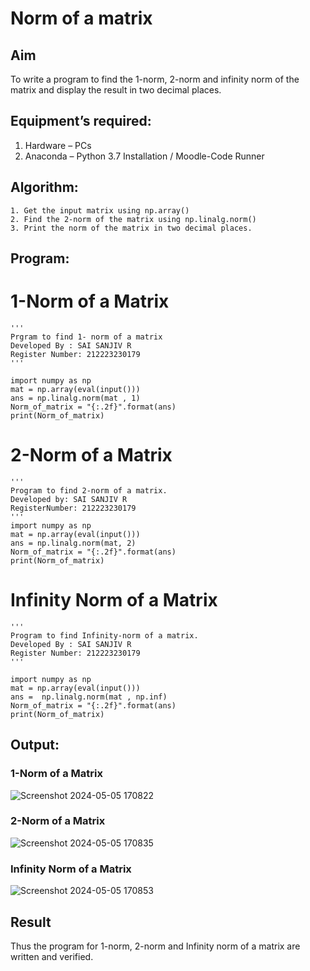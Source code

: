 # Norm of a matrix
## Aim
To write a program to find the 1-norm, 2-norm and infinity norm of the matrix and display the result in two decimal places.
## Equipment’s required:
1.	Hardware – PCs
2.	Anaconda – Python 3.7 Installation / Moodle-Code Runner
## Algorithm:
	1. Get the input matrix using np.array()   
    2. Find the 2-norm of the matrix using np.linalg.norm()
	3. Print the norm of the matrix in two decimal places.
## Program:

# 1-Norm of a Matrix
```
'''
Prgram to find 1- norm of a matrix
Developed By : SAI SANJIV R
Register Number: 212223230179
'''

import numpy as np
mat = np.array(eval(input()))
ans = np.linalg.norm(mat , 1)
Norm_of_matrix = "{:.2f}".format(ans)
print(Norm_of_matrix)

```
# 2-Norm of a Matrix
```
'''
Program to find 2-norm of a matrix.
Developed by: SAI SANJIV R
RegisterNumber: 212223230179
'''
import numpy as np
mat = np.array(eval(input()))
ans = np.linalg.norm(mat, 2)
Norm_of_matrix = "{:.2f}".format(ans)
print(Norm_of_matrix)
```


# Infinity Norm of a Matrix
```
'''
Program to find Infinity-norm of a matrix.
Developed By : SAI SANJIV R
Register Number: 212223230179
'''

import numpy as np
mat = np.array(eval(input()))
ans =  np.linalg.norm(mat , np.inf)
Norm_of_matrix = "{:.2f}".format(ans)
print(Norm_of_matrix)

```
## Output:
### 1-Norm of a Matrix
![Screenshot 2024-05-05 170822](https://github.com/SaiSanjiv/Norm-of-a-matrix/assets/151772975/f5f5f08e-40d1-41e2-bbed-4d9c2640efa2)



### 2-Norm of a Matrix

![Screenshot 2024-05-05 170835](https://github.com/SaiSanjiv/Norm-of-a-matrix/assets/151772975/2eedb4c7-62e7-4fe3-baef-44e66784ba0f)


### Infinity Norm of a Matrix

![Screenshot 2024-05-05 170853](https://github.com/SaiSanjiv/Norm-of-a-matrix/assets/151772975/18579d47-2e91-4b5a-970a-4bcd0ef84963)


## Result
Thus the program for 1-norm, 2-norm and Infinity norm of a matrix are written and verified.
